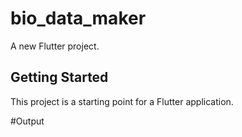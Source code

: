 # bio_data_maker

A new Flutter project.

## Getting Started

This project is a starting point for a Flutter application.

#Output
